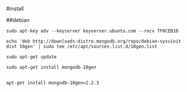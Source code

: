 #install

##debian

```
sudo apt-key adv --keyserver keyserver.ubuntu.com --recv 7F0CEB10
```


```
echo 'deb http://downloads-distro.mongodb.org/repo/debian-sysvinit dist 10gen' | sudo tee /etc/apt/sources.list.d/10gen.list

```

```
sudo apt-get update

```

```
sudo apt-get install mongodb-10gen


apt-get install mongodb-10gen=2.2.3

```

